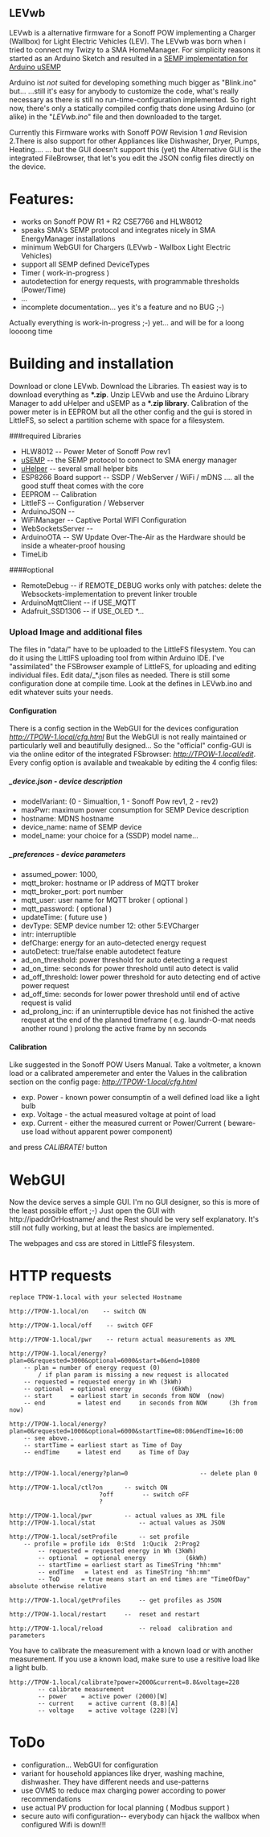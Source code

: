 LEVwb
------
LEVwb is a alternative firmware for a Sonoff POW implementing a Charger (Wallbox) for Light Electric Vehicles (LEV).
The LEVwb was born when i tried to connect my Twizy to a SMA HomeManager.
For simplicity reasons it started as an Arduino Sketch and resulted in a [SEMP implementation for Arduino uSEMP](https://github.com/hessenud/uSEMP)  

Arduino ist _not_ suited for developing something much bigger as "Blink.ino" but... 
...still it's easy for anybody to customize the code, what's really necessary as there is still no run-time-configuration implemented.
So right now, there's only a statically compiled config thats done using Arduino (or alike) in the "_LEVwb.ino_"  file and then downloaded to the target.

Currently this Firmware works with Sonoff POW Revision 1 _and_ Revision 2.There is also support for other Appliances like Dishwasher, Dryer, Pumps, Heating....
... but the GUI doesn't support this (yet)  the Alternative GUI is the integrated FileBrowser, that let's you edit the JSON config files directly on the device.

Features:
===========
* works on Sonoff POW R1 + R2   CSE7766 and HLW8012 
* speaks SMA's SEMP protocol and integrates nicely in SMA EnergyManager installations
* minimum WebGUI for Chargers (LEVwb - Wallbox Light Electric Vehicles)   
* support all SEMP defined DeviceTypes
* Timer ( work-in-progress )
* autodetection for energy requests, with programmable thresholds (Power/Time)
* ...
* incomplete documentation... yes it's a feature and no BUG ;-)

Actually everything is work-in-progress ;-) yet... and will be for a loong loooong time


Building and installation
==========================
Download or clone LEVwb. Download  the Libraries. Th easiest way is to download everything as **\*.zip**.  Unzip LEVwb and use the Arduino Library Manager to add uHelper and uSEMP as a **\*.zip library**. 
Calibration of the power meter is in EEPROM but all the other config and the gui is stored in LittleFS, so select a partition scheme with space for a filesystem. 

###required Libraries
* HLW8012                --  Power Meter of Sonoff Pow rev1 
* [uSEMP](https://github.com/hessenud/uSEMP)                    --  the SEMP protocol to connect to SMA energy manager
* [uHelper](https://github.com/hessenud/uHelper)                --    several small helper bits
* ESP8266 Board support --  SSDP / WebServer / WiFi / mDNS .... all the good stuff theat comes with the core
* EEPROM                --  Calibration 
* LittleFS				--  Configuration / Webserver 
* ArduinoJSON			--
* WiFiManager			--  Captive Portal WIFI Configuration
* WebSocketsServer		--
* ArduinoOTA            --  SW Update Over-The-Air as the Hardware should be inside a wheater-proof housing
* TimeLib

####optional
* RemoteDebug        	-- if REMOTE_DEBUG works only with patches: delete the Websockets-implementation to prevent linker trouble
* ArduinoMqttClient 		-- if USE_MQTT   
* Adafruit_SSD1306     	-- if USE_OLED
*...

### Upload Image and additional files
The files in "data/" have to be uploaded to the LittleFS filesystem. You can do it using the LittlFS uploading tool from within Arduino IDE. I've "assimilated" the FSBrowser example of LittleFS, for uploading and editing individual files.
Edit data/_*.json files as needed.
There is still some configuration done at compile time. Look at the defines in LEVwb.ino and edit whatever suits your needs. 

#### Configuration
There is a config section in the WebGUI for the devices configuration  _http://TPOW-1.local/cfg.html_
But the WebGUI is not really maintained or particularly well and beautifully designed...
So the "official" config-GUI is via the online editor of the integrated FSbrowser: _http://TPOW-1.local/edit_.
Every config option is available and tweakable by editing the 4 config files:

##### _device.json	- device description
-  modelVariant: (0 - Simualtion, 1 - Sonoff Pow rev1, 2 - rev2)   
-  maxPwr: 			maximum power consumption for SEMP Device description
-  hostname: 		MDNS hostname
-  device_name:  	name of SEMP device
-  model_name: 	 	your choice for a (SSDP) model name... 

##### _preferences	- device parameters
-  assumed_power: 	1000,
-  mqtt_broker:    	hostname or IP address of MQTT broker
-  mqtt_broker_port: port number
-  mqtt_user:		user name for MQTT broker ( optional )		 
-  mqtt_password: 	( optional )
-  updateTime: 		( future use )
-  devType: 			SEMP device number  12: other  5:EVCharger
-  intr: 			interruptible
-  defCharge: 		energy for an auto-detected energy request
-  autoDetect: 		true/false   enable autodetect feature
-  ad_on_threshold: 	power threshold for auto detecting a request
-  ad_on_time: 		seconds for power threshold until auto detect is valid
-  ad_off_threshold:	lower power threshold for auto detecting end of 
 					active power request
-   ad_off_time: 	seconds for lower power threshold until end of 
  					active request is valid
- ad_prolong_inc: 	if an uninterruptible device has not finished the 
  					active request at the end of the
  					planned timeframe ( e.g. laundr-O-mat needs another round )
  				    prolong the active frame by nn seconds



#### Calibration
Like suggested in the Sonoff POW Users Manual. Take a voltmeter, a known load or a calibrated amperemeter and enter the Values in the calibration section on the config page: _http://TPOW-1.local/cfg.html_
* exp. Power		-  known power consumptin of a well defined load like a light bulb
* exp. Voltage	-  the actual measured voltage at point of load
* exp. Current	-  either the measured current or Power/Current ( beware- use load without apparent power component)

and press _CALIBRATE!_ button

   
	



WebGUI
====================
Now the device serves a simple GUI. I'm no GUI designer, so this is more of the least possible effort ;-)
Just open the GUI with http://ipaddrOrHostname/  and the Rest should be very self explanatory.
It's still not fully working, but at least the basics are implemented.

The webpages and css are stored in LittleFS filesystem.
    
HTTP requests 
====================
	replace TPOW-1.local with your selected Hostname
	
    http://TPOW-1.local/on    -- switch ON
    
    http://TPOW-1.local/off    -- switch OFF
    
    http://TPOW-1.local/pwr    -- return actual measurements as XML
    
    http://TPOW-1.local/energy?plan=0&requested=3000&optional=6000&start=0&end=10800     
        -- plan = number of energy request (0)
            / if plan param is missing a new request is allocated     
        -- requested = requested energy in Wh (3kWh)
        -- optional  = optional energy           (6kWh)    
        -- start     = earliest start in seconds from NOW  (now)
        -- end         = latest end     in seconds from NOW      (3h from now)
                                                                                
    http://TPOW-1.local/energy?plan=0&requested=1000&optional=6000&startTime=08:00&endTime=16:00    
        -- see above.. 
        -- startTime = earliest start as Time of Day
        -- endTime     = latest end     as Time of Day    
                                                                                
                                                                                        
    http://TPOW-1.local/energy?plan=0                    -- delete plan 0     
    
    http://TPOW-1.local/ctl?on 		-- switch ON
    						 ?off        -- switch oFF
    						 ?                                                                                                                                       
    
    http://TPOW-1.local/pwr			-- actual values as XML file
    http://TPOW-1.local/stat			-- actual values as JSON
    
    http://TPOW-1.local/setProfile		-- set profile 
     	-- profile = profile idx  0:Std  1:Qucik  2:Prog2     
        	-- requested = requested energy in Wh (3kWh)
        	-- optional  = optional energy           (6kWh)    
        	-- startTime = earliest start as TimeSTring "hh:mm"
        	-- endTime   = latest end  as TimeSTring "hh:mm"
        	-- ToD		= true means start an end times are "TimeOfDay" absolute otherwise relative	
    	
    http://TPOW-1.local/getProfiles		-- get profiles as JSON

    http://TPOW-1.local/restart		--  reset and restart
    
	http://TPOW-1.local/reload			-- reload  calibration and parameters                             


You have to calibrate the measurement with a known load or with another measurement. If you use a known load, make sure to use a resitive load like a light bulb.
    
    http://TPOW-1.local/calibrate?power=2000&current=8.8&voltage=228            
            -- calibrate measurement
            -- power    = active power (2000)[W]
            -- current    = active current (8.8)[A]
            -- voltage    = active voltage (228)[V]
    



ToDo
============
* configuration... WebGUI for configuration
* variant for household appiances like dryer, washing machine, dishwasher. They have different needs and use-patterns
* use OVMS to reduce max charging power according to power recommendations
* use actual PV production for local planning ( Modbus support )
* secure auto wifi configuration-- everybody can hijack the wallbox when configured Wifi is down!!!
